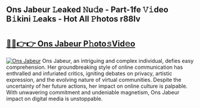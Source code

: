 ## Ons Jabeur 𝙻eaked 𝙽u𝚍e - Part-1fe 𝚅𝚒deo B𝚒kini 𝙻eaks - Hot All 𝙿hotos r88Iv

# <h2><a href="http://ld6gjzc.urlbe.top/?page=Ons+Jabeur">🔗🔗👉👉 Ons Jabeur P𝚑oto𝚜Vid𝚎o</a></h2>

[![Ons Jabeur](https://i.imgur.com/eBuTRDB.gif)](http://ld6gjzc.urlbe.top/?page=Ons+Jabeur)
Ons Jabeur, an intriguing and complex individual, defies easy comprehension. Her groundbreaking style of online communication has enthralled and infuriated critics, igniting debates on privacy, artistic expression, and the evolving nature of virtual communities. Despite the uncertainty of her future actions, her impact on online culture is palpable. With unwavering commitment and undeniable magnetism, Ons Jabeur impact on digital media is unstoppable.
